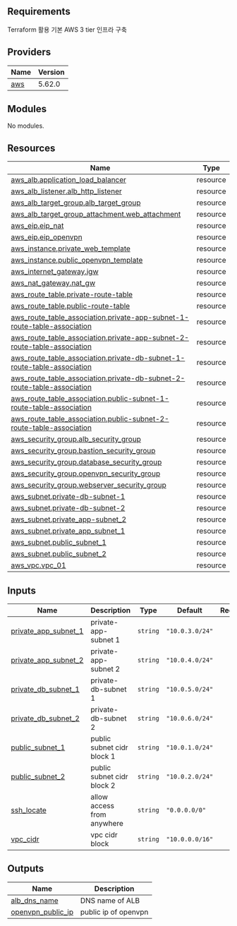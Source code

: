 ## Requirements

Terraform 활용 기본 AWS 3 tier 인프라 구축

## Providers

| Name | Version |
|------|---------|
| <a name="provider_aws"></a> [aws](#provider\_aws) | 5.62.0 |

## Modules

No modules.

## Resources

| Name | Type |
|------|------|
| [aws_alb.application_load_balancer](https://registry.terraform.io/providers/hashicorp/aws/latest/docs/resources/alb) | resource |
| [aws_alb_listener.alb_http_listener](https://registry.terraform.io/providers/hashicorp/aws/latest/docs/resources/alb_listener) | resource |
| [aws_alb_target_group.alb_target_group](https://registry.terraform.io/providers/hashicorp/aws/latest/docs/resources/alb_target_group) | resource |
| [aws_alb_target_group_attachment.web_attachment](https://registry.terraform.io/providers/hashicorp/aws/latest/docs/resources/alb_target_group_attachment) | resource |
| [aws_eip.eip_nat](https://registry.terraform.io/providers/hashicorp/aws/latest/docs/resources/eip) | resource |
| [aws_eip.eip_openvpn](https://registry.terraform.io/providers/hashicorp/aws/latest/docs/resources/eip) | resource |
| [aws_instance.private_web_template](https://registry.terraform.io/providers/hashicorp/aws/latest/docs/resources/instance) | resource |
| [aws_instance.public_openvpn_template](https://registry.terraform.io/providers/hashicorp/aws/latest/docs/resources/instance) | resource |
| [aws_internet_gateway.igw](https://registry.terraform.io/providers/hashicorp/aws/latest/docs/resources/internet_gateway) | resource |
| [aws_nat_gateway.nat_gw](https://registry.terraform.io/providers/hashicorp/aws/latest/docs/resources/nat_gateway) | resource |
| [aws_route_table.private-route-table](https://registry.terraform.io/providers/hashicorp/aws/latest/docs/resources/route_table) | resource |
| [aws_route_table.public-route-table](https://registry.terraform.io/providers/hashicorp/aws/latest/docs/resources/route_table) | resource |
| [aws_route_table_association.private-app-subnet-1-route-table-association](https://registry.terraform.io/providers/hashicorp/aws/latest/docs/resources/route_table_association) | resource |
| [aws_route_table_association.private-app-subnet-2-route-table-association](https://registry.terraform.io/providers/hashicorp/aws/latest/docs/resources/route_table_association) | resource |
| [aws_route_table_association.private-db-subnet-1-route-table-association](https://registry.terraform.io/providers/hashicorp/aws/latest/docs/resources/route_table_association) | resource |
| [aws_route_table_association.private-db-subnet-2-route-table-association](https://registry.terraform.io/providers/hashicorp/aws/latest/docs/resources/route_table_association) | resource |
| [aws_route_table_association.public-subnet-1-route-table-association](https://registry.terraform.io/providers/hashicorp/aws/latest/docs/resources/route_table_association) | resource |
| [aws_route_table_association.public-subnet-2-route-table-association](https://registry.terraform.io/providers/hashicorp/aws/latest/docs/resources/route_table_association) | resource |
| [aws_security_group.alb_security_group](https://registry.terraform.io/providers/hashicorp/aws/latest/docs/resources/security_group) | resource |
| [aws_security_group.bastion_security_group](https://registry.terraform.io/providers/hashicorp/aws/latest/docs/resources/security_group) | resource |
| [aws_security_group.database_security_group](https://registry.terraform.io/providers/hashicorp/aws/latest/docs/resources/security_group) | resource |
| [aws_security_group.openvpn_security_group](https://registry.terraform.io/providers/hashicorp/aws/latest/docs/resources/security_group) | resource |
| [aws_security_group.webserver_security_group](https://registry.terraform.io/providers/hashicorp/aws/latest/docs/resources/security_group) | resource |
| [aws_subnet.private-db-subnet-1](https://registry.terraform.io/providers/hashicorp/aws/latest/docs/resources/subnet) | resource |
| [aws_subnet.private-db-subnet-2](https://registry.terraform.io/providers/hashicorp/aws/latest/docs/resources/subnet) | resource |
| [aws_subnet.private_app-subnet_2](https://registry.terraform.io/providers/hashicorp/aws/latest/docs/resources/subnet) | resource |
| [aws_subnet.private_app_subnet_1](https://registry.terraform.io/providers/hashicorp/aws/latest/docs/resources/subnet) | resource |
| [aws_subnet.public_subnet_1](https://registry.terraform.io/providers/hashicorp/aws/latest/docs/resources/subnet) | resource |
| [aws_subnet.public_subnet_2](https://registry.terraform.io/providers/hashicorp/aws/latest/docs/resources/subnet) | resource |
| [aws_vpc.vpc_01](https://registry.terraform.io/providers/hashicorp/aws/latest/docs/resources/vpc) | resource |

## Inputs

| Name | Description | Type | Default | Required |
|------|-------------|------|---------|:--------:|
| <a name="input_private_app_subnet_1"></a> [private\_app\_subnet\_1](#input\_private\_app\_subnet\_1) | private-app-subnet 1 | `string` | `"10.0.3.0/24"` | no |
| <a name="input_private_app_subnet_2"></a> [private\_app\_subnet\_2](#input\_private\_app\_subnet\_2) | private-app-subnet 2 | `string` | `"10.0.4.0/24"` | no |
| <a name="input_private_db_subnet_1"></a> [private\_db\_subnet\_1](#input\_private\_db\_subnet\_1) | private-db-subnet 1 | `string` | `"10.0.5.0/24"` | no |
| <a name="input_private_db_subnet_2"></a> [private\_db\_subnet\_2](#input\_private\_db\_subnet\_2) | private-db-subnet 2 | `string` | `"10.0.6.0/24"` | no |
| <a name="input_public_subnet_1"></a> [public\_subnet\_1](#input\_public\_subnet\_1) | public subnet cidr block 1 | `string` | `"10.0.1.0/24"` | no |
| <a name="input_public_subnet_2"></a> [public\_subnet\_2](#input\_public\_subnet\_2) | public subnet cidr block 2 | `string` | `"10.0.2.0/24"` | no |
| <a name="input_ssh_locate"></a> [ssh\_locate](#input\_ssh\_locate) | allow access from anywhere | `string` | `"0.0.0.0/0"` | no |
| <a name="input_vpc_cidr"></a> [vpc\_cidr](#input\_vpc\_cidr) | vpc cidr block | `string` | `"10.0.0.0/16"` | no |

## Outputs

| Name | Description |
|------|-------------|
| <a name="output_alb_dns_name"></a> [alb\_dns\_name](#output\_alb\_dns\_name) | DNS name of ALB |
| <a name="output_openvpn_public_ip"></a> [openvpn\_public\_ip](#output\_openvpn\_public\_ip) | public ip of openvpn |